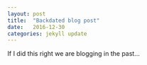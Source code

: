 ```yaml
---
layout: post
title:  "Backdated blog post"
date:   2016-12-30
categories: jekyll update
---
```


If I did this right we are blogging in the past...
